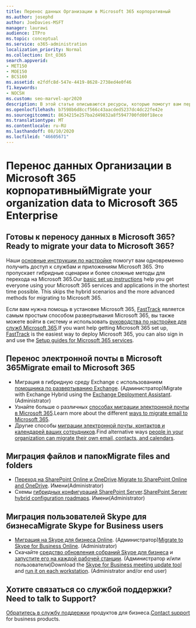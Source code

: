 ```yaml
---
title: Перенос данных Организации в Microsoft 365 корпоративный
ms.author: josephd
author: JoeDavies-MSFT
manager: laurawi
audience: ITPro
ms.topic: conceptual
ms.service: o365-administration
localization_priority: Normal
ms.collection: Ent_O365
search.appverid:
- MET150
- MOE150
- BCS160
ms.assetid: e2fdfc8d-547e-4419-8628-2738ed4e0f46
f1.keywords:
- NOCSH
ms.custom: seo-marvel-apr2020
description: В этой статье описываются ресурсы, которые помогут вам перенести данные Организации в Microsoft 365.
ms.openlocfilehash: b7598b6d8ccf566c43aacded5237dc4dc22fe42e
ms.sourcegitcommit: 8634215e257ba2d49832a8f5947700fd00f18ece
ms.translationtype: MT
ms.contentlocale: ru-RU
ms.lasthandoff: 08/10/2020
ms.locfileid: "46605671"
---
```

# <a name="migrate-your-organization-data-to-microsoft-365-enterprise"></a><span data-ttu-id="2dcf2-103">Перенос данных Организации в Microsoft 365 корпоративный</span><span class="sxs-lookup"><span data-stu-id="2dcf2-103">Migrate your organization data to Microsoft 365 Enterprise</span></span>

## <a name="ready-to-migrate-your-data-to-microsoft-365"></a><span data-ttu-id="2dcf2-104">Готовы к переносу данных в Microsoft 365?</span><span class="sxs-lookup"><span data-stu-id="2dcf2-104">Ready to migrate your data to Microsoft 365?</span></span>

<span data-ttu-id="2dcf2-p101">Наши [основные инструкции по настройке](https://support.office.com/article/Set-up-Office-365-for-business-6a3a29a0-e616-4713-99d1-15eda62d04fa) помогут вам одновременно получить доступ к службам и приложениям Microsoft 365. Это пропускает гибридные сценарии и более сложные методы для перехода на Microsoft 365.</span><span class="sxs-lookup"><span data-stu-id="2dcf2-p101">Our [basic set up instructions](https://support.office.com/article/Set-up-Office-365-for-business-6a3a29a0-e616-4713-99d1-15eda62d04fa) help you get everyone using your Microsoft 365 services and applications in the shortest time possible. This skips the hybrid scenarios and the more advanced methods for migrating to Microsoft 365.</span></span> 
  
<span data-ttu-id="2dcf2-107">Если вам нужна помощь в установке Microsoft 365, [FastTrack](https://fasttrack.microsoft.com/office) является самым простым способом развертывания Microsoft 365, вы также можете войти в систему и использовать [руководства по настройке для служб Microsoft 365](setup-guides-for-office-365.md).</span><span class="sxs-lookup"><span data-stu-id="2dcf2-107">If you want help getting Microsoft 365 set up, [FastTrack](https://fasttrack.microsoft.com/office) is the easiest way to deploy Microsoft 365, you can also sign in and use the [Setup guides for Microsoft 365 services](setup-guides-for-office-365.md).</span></span>

## <a name="migrate-email-to-microsoft-365"></a><span data-ttu-id="2dcf2-108">Перенос электронной почты в Microsoft 365</span><span class="sxs-lookup"><span data-stu-id="2dcf2-108">Migrate email to Microsoft 365</span></span>
- <span data-ttu-id="2dcf2-p102">Миграция в гибридную среду Exchange с использованием [помощника по развертыванию Exchange](https://technet.microsoft.com/exdeploy2013). (Администратор)</span><span class="sxs-lookup"><span data-stu-id="2dcf2-p102">Migrate with Exchange Hybrid using the [Exchange Deployment Assistant](https://technet.microsoft.com/exdeploy2013). (Administrator)</span></span>
- <span data-ttu-id="2dcf2-111">Узнайте больше о различных [способах миграции электронной почты в Microsoft 365](https://support.office.com/article/Ways-to-migrate-multiple-email-accounts-to-Office-365-0a4913fe-60fb-498f-9155-a86516418842).</span><span class="sxs-lookup"><span data-stu-id="2dcf2-111">Learn more about the different [ways to migrate email to Microsoft 365](https://support.office.com/article/Ways-to-migrate-multiple-email-accounts-to-Office-365-0a4913fe-60fb-498f-9155-a86516418842).</span></span>
- <span data-ttu-id="2dcf2-112">Другие способы [миграции электронной почты, контактов и календарей ваших сотрудников](https://support.office.com/article/Migrate-email-and-contacts-to-Office-365-for-business-a3e3bddb-582e-4133-8670-e61b9f58627e).</span><span class="sxs-lookup"><span data-stu-id="2dcf2-112">Find alternative ways [people in your organization can migrate their own email, contacts, and calendars](https://support.office.com/article/Migrate-email-and-contacts-to-Office-365-for-business-a3e3bddb-582e-4133-8670-e61b9f58627e).</span></span>

## <a name="migrate-files-and-folders"></a><span data-ttu-id="2dcf2-113">Миграция файлов и папок</span><span class="sxs-lookup"><span data-stu-id="2dcf2-113">Migrate files and folders</span></span>
- <span data-ttu-id="2dcf2-114">[Переход на SharePoint Online и OneDrive](https://docs.microsoft.com/sharepointmigration/migrate-to-sharepoint-online).</span><span class="sxs-lookup"><span data-stu-id="2dcf2-114">[Migrate to SharePoint Online and OneDrive](https://docs.microsoft.com/sharepointmigration/migrate-to-sharepoint-online).</span></span> <span data-ttu-id="2dcf2-115">Имени</span><span class="sxs-lookup"><span data-stu-id="2dcf2-115">(Administrator)</span></span>
- <span data-ttu-id="2dcf2-116">Схемы [гибридных конфигураций SharePoint Server](https://docs.microsoft.com/SharePoint/hybrid/configuration-roadmaps).</span><span class="sxs-lookup"><span data-stu-id="2dcf2-116">[SharePoint Server hybrid configuration roadmaps](https://docs.microsoft.com/SharePoint/hybrid/configuration-roadmaps).</span></span> <span data-ttu-id="2dcf2-117">Имени</span><span class="sxs-lookup"><span data-stu-id="2dcf2-117">(Administrator)</span></span>

## <a name="migrate-skype-for-business-users"></a><span data-ttu-id="2dcf2-118">Миграция пользователей Skype для бизнеса</span><span class="sxs-lookup"><span data-stu-id="2dcf2-118">Migrate Skype for Business users</span></span>
- <span data-ttu-id="2dcf2-p105">[Миграция на Skype для бизнеса Online](https://technet.microsoft.com/library/jj204969.aspx). (Администратор)</span><span class="sxs-lookup"><span data-stu-id="2dcf2-p105">[Migrate to Skype for Business Online](https://technet.microsoft.com/library/jj204969.aspx). (Administrator)</span></span>
- <span data-ttu-id="2dcf2-p106">Скачайте [средство обновления собраний Skype для бизнеса](https://www.microsoft.com/download/details.aspx?id=51659) и [запустите его на каждой рабочей станции](https://support.office.com/article/Meeting-Update-Tool-for-Skype-for-Business-and-Lync-2b525fe6-ed0f-4331-b533-c31546fcf4d4). (Администратор и/или пользователи)</span><span class="sxs-lookup"><span data-stu-id="2dcf2-p106">Download the [Skype for Business meeting update tool](https://www.microsoft.com/download/details.aspx?id=51659) and [run it on each workstation](https://support.office.com/article/Meeting-Update-Tool-for-Skype-for-Business-and-Lync-2b525fe6-ed0f-4331-b533-c31546fcf4d4). (Administrator and/or end user)</span></span>
  
## <a name="need-to-talk-to-support"></a><span data-ttu-id="2dcf2-123">Хотите связаться со службой поддержки?</span><span class="sxs-lookup"><span data-stu-id="2dcf2-123">Need to talk to Support?</span></span>
<span data-ttu-id="2dcf2-124">[Обратитесь в службу поддержки](https://support.office.com/article/32a17ca7-6fa0-4870-8a8d-e25ba4ccfd4b) продуктов для бизнеса.</span><span class="sxs-lookup"><span data-stu-id="2dcf2-124">[Contact support](https://support.office.com/article/32a17ca7-6fa0-4870-8a8d-e25ba4ccfd4b) for business products.</span></span>
